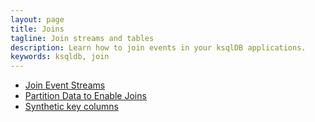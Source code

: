 ```yaml
---
layout: page
title: Joins
tagline: Join streams and tables
description: Learn how to join events in your ksqlDB applications. 
keywords: ksqldb, join
---
```


<script type="text/javascript">
        window.location = 'https://docs.confluent.io/platform/current/ksqldb/developer-guide/joins/index.html';
</script>

- [Join Event Streams](join-streams-and-tables.md)
- [Partition Data to Enable Joins](partition-data.md)
- [Synthetic key columns](synthetic-keys.md)